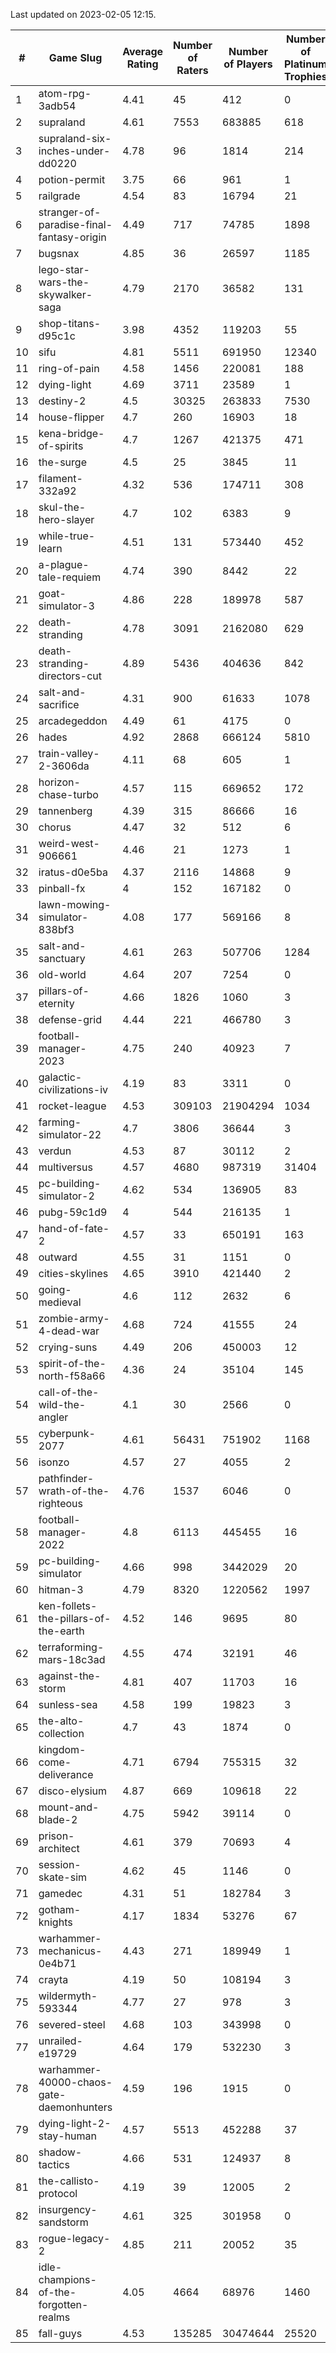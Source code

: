 Last updated on 2023-02-05 12:15.


|#|Game Slug|Average Rating|Number of Raters|Number of Players|Number of Platinum Trophies|Max Rarity (%)|
|---|---|---|---|---|---|---|
|1|atom-rpg-3adb54|4.41|45|412|0|99|
|2|supraland|4.61|7553|683885|618|99|
|3|supraland-six-inches-under-dd0220|4.78|96|1814|214|99|
|4|potion-permit|3.75|66|961|1|98|
|5|railgrade|4.54|83|16794|21|98|
|6|stranger-of-paradise-final-fantasy-origin|4.49|717|74785|1898|98|
|7|bugsnax|4.85|36|26597|1185|97|
|8|lego-star-wars-the-skywalker-saga|4.79|2170|36582|131|97|
|9|shop-titans-d95c1c|3.98|4352|119203|55|97|
|10|sifu|4.81|5511|691950|12340|97|
|11|ring-of-pain|4.58|1456|220081|188|96|
|12|dying-light|4.69|3711|23589|1|95|
|13|destiny-2|4.5|30325|263833|7530|94|
|14|house-flipper|4.7|260|16903|18|94|
|15|kena-bridge-of-spirits|4.7|1267|421375|471|94|
|16|the-surge|4.5|25|3845|11|94|
|17|filament-332a92|4.32|536|174711|308|93|
|18|skul-the-hero-slayer|4.7|102|6383|9|93|
|19|while-true-learn|4.51|131|573440|452|93|
|20|a-plague-tale-requiem|4.74|390|8442|22|92|
|21|goat-simulator-3|4.86|228|189978|587|92|
|22|death-stranding|4.78|3091|2162080|629|91|
|23|death-stranding-directors-cut|4.89|5436|404636|842|91|
|24|salt-and-sacrifice|4.31|900|61633|1078|91|
|25|arcadegeddon|4.49|61|4175|0|90|
|26|hades|4.92|2868|666124|5810|89|
|27|train-valley-2-3606da|4.11|68|605|1|89|
|28|horizon-chase-turbo|4.57|115|669652|172|88|
|29|tannenberg|4.39|315|86666|16|88|
|30|chorus|4.47|32|512|6|87|
|31|weird-west-906661|4.46|21|1273|1|86|
|32|iratus-d0e5ba|4.37|2116|14868|9|85|
|33|pinball-fx|4|152|167182|0|85|
|34|lawn-mowing-simulator-838bf3|4.08|177|569166|8|84|
|35|salt-and-sanctuary|4.61|263|507706|1284|83|
|36|old-world|4.64|207|7254|0|82|
|37|pillars-of-eternity|4.66|1826|1060|3|81|
|38|defense-grid|4.44|221|466780|3|80|
|39|football-manager-2023|4.75|240|40923|7|79|
|40|galactic-civilizations-iv|4.19|83|3311|0|79|
|41|rocket-league|4.53|309103|21904294|1034|78|
|42|farming-simulator-22|4.7|3806|36644|3|77|
|43|verdun|4.53|87|30112|2|76|
|44|multiversus|4.57|4680|987319|31404|75|
|45|pc-building-simulator-2|4.62|534|136905|83|75|
|46|pubg-59c1d9|4|544|216135|1|74|
|47|hand-of-fate-2|4.57|33|650191|163|72|
|48|outward|4.55|31|1151|0|72|
|49|cities-skylines|4.65|3910|421440|2|71|
|50|going-medieval|4.6|112|2632|6|68|
|51|zombie-army-4-dead-war|4.68|724|41555|24|67|
|52|crying-suns|4.49|206|450003|12|66|
|53|spirit-of-the-north-f58a66|4.36|24|35104|145|66|
|54|call-of-the-wild-the-angler|4.1|30|2566|0|65|
|55|cyberpunk-2077|4.61|56431|751902|1168|65|
|56|isonzo|4.57|27|4055|2|57|
|57|pathfinder-wrath-of-the-righteous|4.76|1537|6046|0|51|
|58|football-manager-2022|4.8|6113|445455|16|49|
|59|pc-building-simulator|4.66|998|3442029|20|48|
|60|hitman-3|4.79|8320|1220562|1997|47|
|61|ken-follets-the-pillars-of-the-earth|4.52|146|9695|80|44|
|62|terraforming-mars-18c3ad|4.55|474|32191|46|43|
|63|against-the-storm|4.81|407|11703|16|38|
|64|sunless-sea|4.58|199|19823|3|36|
|65|the-alto-collection|4.7|43|1874|0|33|
|66|kingdom-come-deliverance|4.71|6794|755315|32|30|
|67|disco-elysium|4.87|669|109618|22|28|
|68|mount-and-blade-2|4.75|5942|39114|0|28|
|69|prison-architect|4.61|379|70693|4|28|
|70|session-skate-sim|4.62|45|1146|0|28|
|71|gamedec|4.31|51|182784|3|27|
|72|gotham-knights|4.17|1834|53276|67|26|
|73|warhammer-mechanicus-0e4b71|4.43|271|189949|1|25|
|74|crayta|4.19|50|108194|3|23|
|75|wildermyth-593344|4.77|27|978|3|19|
|76|severed-steel|4.68|103|343998|0|18|
|77|unrailed-e19729|4.64|179|532230|3|10|
|78|warhammer-40000-chaos-gate-daemonhunters|4.59|196|1915|0|8|
|79|dying-light-2-stay-human|4.57|5513|452288|37|7|
|80|shadow-tactics|4.66|531|124937|8|6|
|81|the-callisto-protocol|4.19|39|12005|2|6|
|82|insurgency-sandstorm|4.61|325|301958|0|5|
|83|rogue-legacy-2|4.85|211|20052|35|4|
|84|idle-champions-of-the-forgotten-realms|4.05|4664|68976|1460|3|
|85|fall-guys|4.53|135285|30474644|25520|2|
